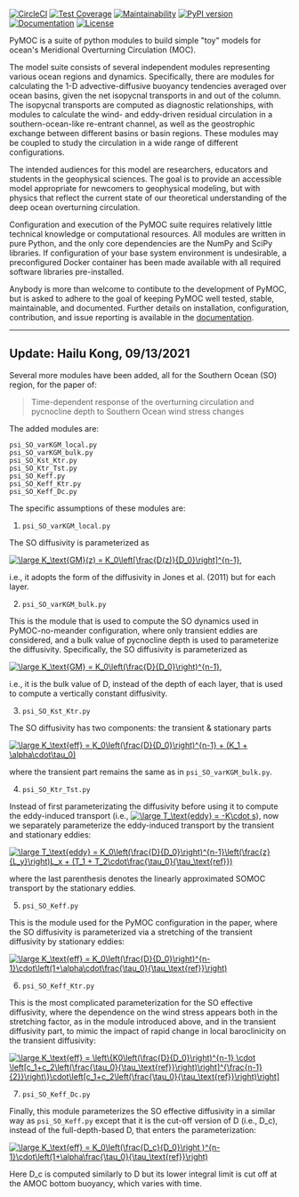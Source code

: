 [![CircleCI](https://circleci.com/gh/pymoc/pymoc/tree/master.svg?style=shield)](https://circleci.com/gh/pymoc/pymoc/tree/master)
[![Test Coverage](https://api.codeclimate.com/v1/badges/b03ff00b5c86d7afc364/test_coverage)](https://codeclimate.com/github/pymoc/PyMOC/test_coverage)
[![Maintainability](https://api.codeclimate.com/v1/badges/b03ff00b5c86d7afc364/maintainability)](https://codeclimate.com/github/pymoc/PyMOC/maintainability)
[![PyPI version](https://badge.fury.io/py/py-moc.svg)](https://badge.fury.io/py/py-moc)
[![Documentation](https://img.shields.io/badge/docs-PyMOC-informational)](https://pymoc.github.io)
[![License](https://img.shields.io/badge/license-MIT-informational)](LICENSE)

PyMOC is a suite of python modules to build simple "toy" models for ocean's
Meridional Overturning Circulation (MOC). 

The model suite consists of several independent modules representing
various ocean regions and dynamics. Specifically, there are modules
for calculating the 1-D advective-diffusive buoyancy tendencies averaged 
over ocean basins, given the net isopycnal transports in and out of the column.
The isopycnal transports are computed as diagnostic  relationships, with modules
to calculate the wind- and eddy-driven residual circulation in a southern-ocean-like
re-entrant channel, as well as the geostrophic exchange between different basins or
basin regions. These modules may be coupled to study the circulation in a wide range
of different configurations.

The intended audiences for this model are researchers, educators and students
in the geophysical sciences. The goal is to provide an accessible
model appropriate for newcomers to geophysical modeling, but with physics
that reflect the current state of our theoretical understanding of the deep ocean
overturning circulation.

Configuration and execution of the PyMOC suite requires relatively little
technical knowledge or computational resources. All modules are written
in pure Python, and the only core dependencies are the NumPy and SciPy
libraries. If configuration of your base system environment is undesirable,
a preconfigured Docker container has been made available with all required
software libraries pre-installed. 

Anybody is more than welcome to contibute to the development of PyMOC,
but is asked to adhere to the goal of keeping PyMOC well tested, stable,
maintainable, and documented. Further details on installation, configuration,
contribution, and issue reporting is available in the [documentation](https://pymoc.github.io).

---
Update: Hailu Kong, 09/13/2021
--

Several more modules have been added, all for the Southern Ocean (SO) region, for the paper of:

> Time-dependent response of the overturning circulation and pycnocline depth to Southern Ocean wind stress changes

The added modules are:
```
psi_SO_varKGM_local.py
psi_SO_varKGM_bulk.py 
psi_SO_Kst_Ktr.py
psi_SO_Ktr_Tst.py
psi_SO_Keff.py
psi_SO_Keff_Ktr.py
psi_SO_Keff_Dc.py
```
The specific assumptions of these modules are:


1. `psi_SO_varKGM_local.py`

The SO diffusivity is parameterized as

<a href="https://www.codecogs.com/eqnedit.php?latex=\large&space;K_\text{GM}(z)&space;=&space;K_0\left[\frac{D(z)}{D_0}\right]^{n-1}" target="_blank"><img src="https://latex.codecogs.com/svg.latex?\large&space;K_\text{GM}(z)&space;=&space;K_0\left[\frac{D(z)}{D_0}\right]^{n-1}" title="\large K_\text{GM}(z) = K_0\left[\frac{D(z)}{D_0}\right]^{n-1}" /></a>,

i.e., it adopts the form of the diffusivity in Jones et al. (2011) but for each layer.


2. `psi_SO_varKGM_bulk.py`

This is the module that is used to compute the SO dynamics used in PyMOC-no-meander configuration, where only transient eddies are considered, and a bulk value of pycnocline depth is used to parameterize the diffusivity. Specifically, the SO diffusivity is parameterized as

<a href="https://www.codecogs.com/eqnedit.php?latex=\large&space;K_\text{GM}&space;=&space;K_0\left(\frac{D}{D_0}\right)^{n-1}" target="_blank"><img src="https://latex.codecogs.com/svg.latex?\large&space;K_\text{GM}&space;=&space;K_0\left(\frac{D}{D_0}\right)^{n-1}" title="\large K_\text{GM} = K_0\left(\frac{D}{D_0}\right)^{n-1}" /></a>,

i.e., it is the bulk value of D, instead of the depth of each layer, that is used to compute a vertically constant diffusivity.


3. `psi_SO_Kst_Ktr.py`
 
The SO diffusivity has two components: the transient & stationary parts

<a href="https://www.codecogs.com/eqnedit.php?latex=\large&space;K_\text{eff}&space;=&space;K_0\left(\frac{D}{D_0}\right)^{n-1}&space;&plus;&space;(K_1&space;&plus;&space;\alpha\cdot\tau_0)" target="_blank"><img src="https://latex.codecogs.com/svg.latex?\large&space;K_\text{eff}&space;=&space;K_0\left(\frac{D}{D_0}\right)^{n-1}&space;&plus;&space;(K_1&space;&plus;&space;\alpha\cdot\tau_0)" title="\large K_\text{eff} = K_0\left(\frac{D}{D_0}\right)^{n-1} + (K_1 + \alpha\cdot\tau_0)" /></a>

where the transient part remains the same as in `psi_SO_varKGM_bulk.py`. 


4. `psi_SO_Ktr_Tst.py`

Instead of first parameterizating the diffusivity before using it to compute the eddy-induced transport (i.e., <a href="https://www.codecogs.com/eqnedit.php?latex=\inline&space;\large&space;T_\text{eddy}&space;=&space;-K\cdot&space;s" target="_blank"><img src="https://latex.codecogs.com/svg.latex?\inline&space;\large&space;T_\text{eddy}&space;=&space;-K\cdot&space;s" title="\large T_\text{eddy} = -K\cdot s" /></a>), now we separately parameterize the eddy-induced transport by the transient and stationary eddies:

<a href="https://www.codecogs.com/eqnedit.php?latex=\large&space;T_\text{eddy}&space;=&space;-K_0\left(\frac{D}{D_0}\right)^{n-1}\left(\frac{z}{L_y}\right)L_x&space;&plus;&space;(T_1&space;&plus;&space;T_2\cdot\frac{\tau_0}{\tau_\text{ref}})" target="_blank"><img src="https://latex.codecogs.com/svg.latex?\large&space;T_\text{eddy}&space;=&space;K_0\left(\frac{D}{D_0}\right)^{n-1}\left(\frac{z}{L_y}\right)L_x&space;&plus;&space;(T_1&space;&plus;&space;T_2\cdot\frac{\tau_0}{\tau_\text{ref}})" title="\large T_\text{eddy} = K_0\left(\frac{D}{D_0}\right)^{n-1}\left(\frac{z}{L_y}\right)L_x + (T_1 + T_2\cdot\frac{\tau_0}{\tau_\text{ref}})" /></a>

where the last parenthesis denotes the linearly approximated SOMOC transport by the stationary eddies.


5. `psi_SO_Keff.py`

This is the module used for the PyMOC configuration in the paper, where the SO diffusivity is parameterized via a stretching of the transient diffusivity by stationary eddies:

<a href="https://www.codecogs.com/eqnedit.php?latex=\large&space;K_\text{eff}&space;=&space;K_0\left(\frac{D}{D_0}\right)^{n-1}\cdot\left(1&plus;\alpha\cdot\frac{\tau_0}{\tau_\text{ref}}\right)" target="_blank"><img src="https://latex.codecogs.com/svg.latex?\large&space;K_\text{eff}&space;=&space;K_0\left(\frac{D}{D_0}\right)^{n-1}\cdot\left(1&plus;\alpha\cdot\frac{\tau_0}{\tau_\text{ref}}\right)" title="\large K_\text{eff} = K_0\left(\frac{D}{D_0}\right)^{n-1}\cdot\left(1+\alpha\cdot\frac{\tau_0}{\tau_\text{ref}}\right)" /></a>


6. `psi_SO_Keff_Ktr.py`

This is the most complicated parameterization for the SO effective diffusivity, where the dependence on the wind stress appears both in the stretching factor, as in the module introduced above, and in the transient diffusivity part, to mimic the impact of rapid change in local baroclinicity on the transient diffusivity:

<a href="https://www.codecogs.com/eqnedit.php?latex=\large&space;K_\text{eff}&space;=&space;\left\{K0\left(\frac{D}{D_0}\right)^{n-1}&space;\cdot&space;\left[c_1&plus;c_2\left(\frac{\tau_0}{\tau_\text{ref}}\right)\right]^{\frac{n-1}{2}}\right\}\cdot\left[c_1&plus;c_2\left(\frac{\tau_0}{\tau_\text{ref}}\right)\right]" target="_blank"><img src="https://latex.codecogs.com/svg.latex?\large&space;K_\text{eff}&space;=&space;\left\{K0\left(\frac{D}{D_0}\right)^{n-1}&space;\cdot&space;\left[c_1&plus;c_2\left(\frac{\tau_0}{\tau_\text{ref}}\right)\right]^{\frac{n-1}{2}}\right\}\cdot\left[c_1&plus;c_2\left(\frac{\tau_0}{\tau_\text{ref}}\right)\right]" title="\large K_\text{eff} = \left\{K0\left(\frac{D}{D_0}\right)^{n-1} \cdot \left[c_1+c_2\left(\frac{\tau_0}{\tau_\text{ref}}\right)\right]^{\frac{n-1}{2}}\right\}\cdot\left[c_1+c_2\left(\frac{\tau_0}{\tau_\text{ref}}\right)\right]" /></a>


7. `psi_SO_Keff_Dc.py`

Finally, this module parameterizes the SO effective diffusivity in a similar way as `psi_SO_Keff.py` except that it is the cut-off version of D (i.e., D_c), instead of the full-depth-based D, that enters the parameterization:

<a href="https://www.codecogs.com/eqnedit.php?latex=\large&space;K_\text{eff}&space;=&space;K_0\left(\frac{D_c}{D_0}\right&space;)^{n-1}\cdot\left(1&plus;\alpha\frac{\tau_0}{\tau_\text{ref}}\right)" target="_blank"><img src="https://latex.codecogs.com/svg.latex?\large&space;K_\text{eff}&space;=&space;K_0\left(\frac{D_c}{D_0}\right&space;)^{n-1}\cdot\left(1&plus;\alpha\frac{\tau_0}{\tau_\text{ref}}\right)" title="\large K_\text{eff} = K_0\left(\frac{D_c}{D_0}\right )^{n-1}\cdot\left(1+\alpha\frac{\tau_0}{\tau_\text{ref}}\right)" /></a>

Here D_c is computed similarly to D but its lower integral limit is cut off at the AMOC bottom buoyancy, which varies with time. 
